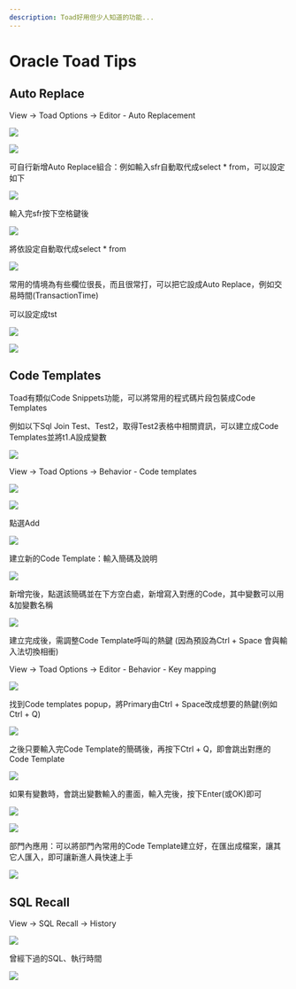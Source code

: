 ```yaml
---
description: Toad好用但少人知道的功能...
---
```


# Oracle Toad Tips

## Auto Replace

View → Toad Options → Editor - Auto Replacement

![](.gitbook/assets/image%20%2815%29.png)

![](.gitbook/assets/image%20%28138%29.png)

可自行新增Auto Replace組合：例如輸入sfr自動取代成select \* from，可以設定如下

![](.gitbook/assets/image%20%28239%29.png)

輸入完sfr按下空格鍵後

![](.gitbook/assets/image%20%28385%29.png)

將依設定自動取代成select \* from

![](.gitbook/assets/image%20%28393%29.png)

常用的情境為有些欄位很長，而且很常打，可以把它設成Auto Replace，例如交易時間\(TransactionTime\)

可以設定成tst

![](.gitbook/assets/image%20%28466%29.png)

![](.gitbook/assets/image%20%28228%29.png)

## Code Templates

Toad有類似Code Snippets功能，可以將常用的程式碼片段包裝成Code Templates

例如以下Sql Join Test、Test2，取得Test2表格中相關資訊，可以建立成Code Templates並將t1.A設成變數

![](.gitbook/assets/image%20%28250%29.png)

View → Toad Options → Behavior - Code templates

![](.gitbook/assets/image%20%28391%29.png)

![](.gitbook/assets/image%20%28330%29.png)

點選Add

![](.gitbook/assets/image%20%28164%29.png)

建立新的Code Template：輸入簡碼及說明

![](.gitbook/assets/image%20%28150%29.png)

新增完後，點選該簡碼並在下方空白處，新增寫入對應的Code，其中變數可以用&加變數名稱

![](.gitbook/assets/image%20%28361%29.png)

建立完成後，需調整Code Template呼叫的熱鍵 \(因為預設為Ctrl + Space 會與輸入法切換相衝\)

View → Toad Options → Editor - Behavior - Key mapping

![](.gitbook/assets/image%20%28400%29.png)

找到Code templates popup，將Primary由Ctrl + Space改成想要的熱鍵\(例如Ctrl + Q\)

![](.gitbook/assets/image%20%28232%29.png)

之後只要輸入完Code Template的簡碼後，再按下Ctrl + Q，即會跳出對應的Code Template

![](.gitbook/assets/image%20%28112%29.png)

如果有變數時，會跳出變數輸入的畫面，輸入完後，按下Enter\(或OK\)即可

![](.gitbook/assets/image%20%28176%29.png)

![](.gitbook/assets/image%20%28373%29.png)

部門內應用：可以將部門內常用的Code Template建立好，在匯出成檔案，讓其它人匯入，即可讓新進人員快速上手

![](.gitbook/assets/image%20%2855%29.png)

## SQL Recall

View → SQL Recall → History

![](.gitbook/assets/image%20%28210%29.png)

曾經下過的SQL、執行時間

![](.gitbook/assets/image%20%28205%29.png)



